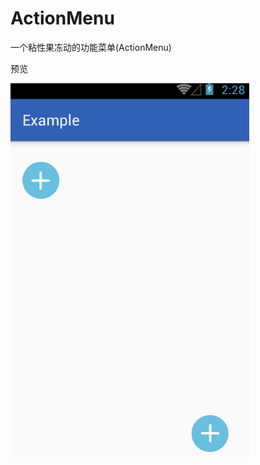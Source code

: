 # ActionMenu
一个粘性果冻动的功能菜单(ActionMenu)

预览


![image](https://github.com/dgyqll/ActionMenu/blob/master/app/src/main/res/drawable/1F31P95956-2305-0.gif)

